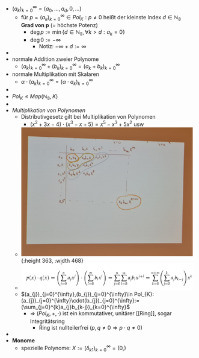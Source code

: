 - $(a_{k})_{k=0}^{\infty}=(a_0,...,a_{d},0,...)$
	- für $p=(a_{k})_{k=0}^{\infty}\in Pol_{K}:p\neq0$ heißt der kleinste Index $d\in\mathbb{N_0}$ **Grad von p** (= höchste Potenz)
		- $\deg p:=\min\lbrace d\in\mathbb{N_0},\forall k>d:a_{k}=0\rbrace$
		- $\deg0:=-\infty$
			- Notiz: $-\infty+d:=\infty$
-
- normale Addition zweier Polynome
	- $(a_{k})_{k=0}^{\infty}+(b_{k})_{k=0}^{\infty}=(a_{k}+b_{k})_{k=0}^{\infty}$
- normale Multiplikation mit Skalaren
	- $\alpha\cdot(a_{k})_{k=0}^{\infty}=(\alpha\cdot a_{k})_{k=0}^{\infty}$
-
- $Pol_{K}\leq Map(\mathbb{N_0},K)$
-
- *Multiplikation von Polynomen*
	- Distributivgesetz gilt bei Multiplikation von Polynomen
		- $(x^2+3x-4)\cdot(x^3-x+5)=x^5-x^3+5x^2$ usw
	- ![20241118_115845.jpg](../assets/20241118_115845_1731927933980_0.jpg){:height 363, :width 468}
	- ![image.png](../assets/image_1731927838004_0.png)
	- $(a_{j})_{j=0}^{\infty},(b_{j})_{j=0}^{\infty}\in Pol_{K}:(a_{j})_{j=0}^{\infty}\cdot(b_{j})_{j=0}^{\infty}:=(\sum_{j=0}^{k}a_{j}b_{k-j})_{k=0}^{\infty}$
		- => $(Pol_{K},+,\cdot)$ ist ein kommutativer, unitärer [[Ring]], sogar Integritätsring
			- Ring ist nullteilerfrei ($p,q\neq0\Rightarrow p\cdot q\neq0$)
-
- **Monome**
	- spezielle Polynome: $X:=(\delta_{k1})_{k=0}^{\infty}=(0,)$